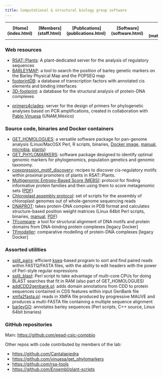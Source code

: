 ```yaml
---
title: Computational & structural biology group software
---
```


<table align="center" width=100%>
  <tr>
    <td align="center"><b>[Home](index.html)</b>&nbsp;</td>
    <td align="center"><b>[Members](staff.html)</b>&nbsp;</td>
    <td align="center"><b>[Publications](publications.html)</b>&nbsp;</td>
    <td align="center"><b>[Software](software.html)</b>&nbsp;</td>
    <td align="center"><b>[Material educativo](matdidactico.html)</b>&nbsp;</td>
    <td align="center"><a href="http://bioinfoperl.blogspot.com"><b>Blog</b></a>&nbsp;</td>
    <td align="center"><a href="http://www.eead.csic.es"><img src="pics/logoEEAD.jpeg"></a></td>
  </tr>
</table>


### Web resources 

-   [RSAT::Plants](http://plants.rsat.eu): A plant-dedicated server for
    the analysis of regulatory sequences
-   [BARLEYMAP](http://floresta.eead.csic.es/barleymap/): a tool to
    search the position of barley genetic markers on the Barley Physical
    Map and the POPSEQ map
-   [footprintDB](http://floresta.eead.csic.es/footprintdb/): a database
    of transcription factors with annotated cis elements and binding
    interfaces
-   [3D-footprint](http://floresta.eead.csic.es/3dfootprint/): a
    database for the structural analysis of protein-DNA complexes
<!---   [TFmodeller](http://www.ccg.unam.mx/tfmodeller/): a server to build and analyse comparative models of DNA-binding proteins -->
-   [primers4clades](http://floresta.eead.csic.es/primers4clades/):
    server for the design of primers for phylogenetic analyses based on
    PCR amplifications, created in collaboration with [Pablo
    Vinuesa](http://www.ccg.unam.mx/%7Evinuesa/) (UNAM,México)

### Source code, binaries and Docker containers

-   [GET\_HOMOLOGUES](https://github.com/eead-csic-compbio/get_homologues):
    a versatile software package for pan-genome analysis (Linux/MacOSX
    Perl, R scripts, binaries, [Docker
    image](https://hub.docker.com/r/csicunam/get_homologues),
    [manual](http://eead-csic-compbio.github.io/get_homologues/manual/),
    [microbia](http://aem.asm.org/cgi/pmidlookup?view=long&pmid=24096415),
    [plants](http://journal.frontiersin.org/article/10.3389/fpls.2017.00184/full))
-   [GET\_PHYLOMARKERS](https://github.com/vinuesa/get_phylomarkers): software package designed to identify optimal genomic markers for phylogenomics, population genetics and genomic taxonomy.
-   [coexpression_motif_discovery](https://eead-csic-compbio.github.io/coexpression_motif_discovery): recipes to discover cis-regulatory motifs within proximal promoters of plants in RSAT::Plants.
-   [Multigenomic Entropy-Based
    Score (MEBS)](https://github.com/eead-csic-compbio/metagenome_Pfam_score):
    protocol for finding informative protein families and then using
    them to score metagenomic sets
    ([PDF](https://academic.oup.com/gigascience/advance-article/doi/10.1093/gigascience/gix096/4561660))
-   [Chloroplast assembly
    protocol](https://github.com/eead-csic-compbio/chloroplast_assembly_protocol):
    set of scripts for the assembly of chloroplast genomes out of
    whole-genome sequencing reads
-   [DNAPROT](./soft/dnaprot.php): takes protein-DNA complex in PDB
    format and calculates structure-based position weight matrices
    (Linux 64bit Perl scripts, binaries,
    [manual](http://www.eead.csic.es/compbio/soft/manual_dnaprot.pdf),
    [PDF](http://www.biomedcentral.com/1471-2105/9/436))
-   [TFcompare](https://hub.docker.com/repository/docker/eeadcsiccompbio/tfcompare): a tool for
    structural alignment of DNA motifs and protein domains from DNA-binding protein complexes [legacy Docker]
-   [TFmodeller](https://hub.docker.com/repository/docker/eeadcsiccompbio/tfmodeller): comparative modelling of protein-DNA complexes [legacy Docker]
    

### Assorted utilities 

-   [split\_pairs](https://github.com/eead-csic-compbio/split_pairs):
    efficient
    [kseq](http://lh3lh3.users.sourceforge.net/kseq.shtml)-based program
    to sort and find paired reads within FASTQ/FASTA files, with the
    ability to edit headers with the power of Perl-style regular
    expressions
-   [split\_blast](http://bioinfoperl.blogspot.com.es/2013/04/splitblastpl-real-multicore-blast.html): Perl script to take advantage of multi-core CPUs for doing BLAST searches that fit in RAM (also part of GET\_HOMOLOGUES)
-   [addCDD2genbank.pl](https://github.com/eead-csic-compbio/eead-csic-compbio.github.io/blob/master/scripts/addCDD2genbank.pl): adds domain annotations from CDD to protein sequences contained in CDS features within input GenBank file
-   [xmfa2fasta.pl](https://github.com/eead-csic-compbio/eead-csic-compbio.github.io/blob/master/scripts/xmfa2fasta.pl):    reads in XMFA file produced by progressive MAUVE and produces a multi-FASTA file containing a multiple sequence alignment
-   [barleyGO](https://github.com/eead-csic-compbio/barleyGO): annotates barley sequences (Perl scripts, C++ source, Linux 64bit binaries)

### GitHub repositories

Main: https://github.com/eead-csic-compbio

Other repos with code contributed by members of the lab:

* https://github.com/Cantalapiedra 
* https://github.com/vinuesa/get_phylomarkers 
* https://github.com/rsa-tools
* https://github.com/Ensembl/plant-scripts 


